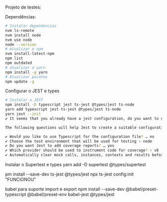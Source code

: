 Projeto de  testes:

Dependências:

```bash
# Instalar dependencias
nvm ls-remote
nvm install node
nvm use node
node --version
# Atualizar o npm
nvm install-latest-npm
npm list
npm outdated
# atualizar o yarn
npm install -g yarn
# Atualizar pacotes
npm update -g
```

Configurar o JEST e types

```bash
# Instalar o JEST
npm install -D typescript jest ts-jest @types/jest ts-node
yarn add typescript jest ts-jest @types/jest ts-node
yarn jest --init
✔ It seems that you already have a jest configuration, do you want to override it? … yes

The following questions will help Jest to create a suitable configuration for your project

✔ Would you like to use Typescript for the configuration file? … no
✔ Choose the test environment that will be used for testing › node
✔ Do you want Jest to add coverage reports? … yes
✔ Which provider should be used to instrument code for coverage? › v8
✔ Automatically clear mock calls, instances, contexts and results before every test? … yes
```

Instalar o Supertest e types
yarn add -D supertest @types/supertest


pm install --save-dev ts-jest @types/jest
npx ts-jest config:init
"FUNCIONOU"


babel para suporte import e export
npm install --save-dev @babel/preset-typescript @babel/preset-env babel-jest @types/jest